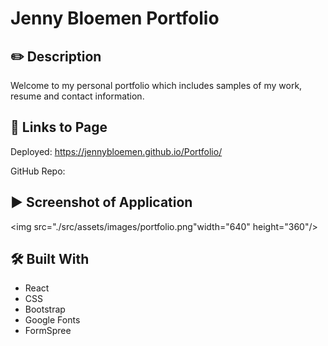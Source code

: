# Jenny Bloemen Portfolio

## ✏️ Description

Welcome to my personal portfolio which includes samples of my work, resume and contact information.

## 🔗 Links to Page</h3>

Deployed: https://jennybloemen.github.io/Portfolio/

GitHub Repo:

## ▶️ Screenshot of Application</h3>

<img src="./src/assets/images/portfolio.png"width="640" height="360"/>

## 🛠 Built With</h3>

- React
- CSS
- Bootstrap
- Google Fonts
- FormSpree
